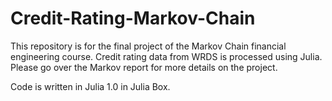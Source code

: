 # Credit-Rating-Markov-Chain
This repository is for the final project of the Markov Chain financial engineering course. Credit rating data from WRDS is processed using Julia. Please go over the Markov report for more details on the project. 

Code is written in Julia 1.0 in Julia Box. 
